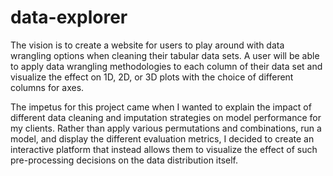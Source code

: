 # data-explorer

The vision is to create a website for users to play around with data wrangling options when cleaning their tabular data sets. A user will be able to apply data wrangling methodologies to each column of their data set and visualize the effect on 1D, 2D, or 3D plots with the choice of different columns for axes.

The impetus for this project came when I wanted to explain the impact of different data cleaning and imputation strategies on model performance for my clients. Rather than apply various permutations and combinations, run a model, and display the different evaluation metrics, I decided to create an interactive platform that instead allows them to visualize the effect of such pre-processing decisions on the data distribution itself.
